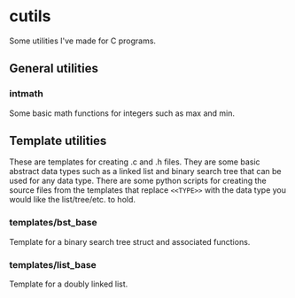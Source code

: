 # cutils
Some utilities I've made for C programs.

## General utilities

### intmath
Some basic math functions for integers such as max and min.

## Template utilities
These are templates for creating .c and .h files. They are some basic abstract data
types such as a linked list and binary search tree that can be used for any data type.
There are some python scripts for creating the source files from the templates that
replace `<<TYPE>>` with the data type you would like the list/tree/etc. to hold.

### templates/bst_base
Template for a binary search tree struct and associated functions.

### templates/list_base
Template for a doubly linked list.
